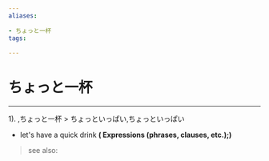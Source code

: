 ```yaml
---
aliases:
    
- ちょっと一杯
tags:
    
---
```


# ちょっと一杯
---
1).
,ちょっと一杯 > ちょっといっぱい,ちょっといっぱい

- let's have a quick drink
**( Expressions (phrases, clauses, etc.);)**
> see also: 
            
